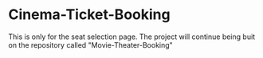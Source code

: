 # Cinema-Ticket-Booking

This is only for the seat selection page.
The project will continue being buit on the repository called "Movie-Theater-Booking"
